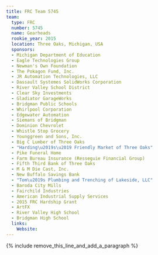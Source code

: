 ```yaml
---
title: FRC Team 5745
team:
  type: FRC
  number: 5745
  name: Gearheads
  rookie_year: 2015
  location: Three Oaks, Michigan, USA
  sponsors:
  - Michigan Department of Education
  - Eagle Technologies Group
  - Newman's Own Foundation
  - The Pokagon Fund, Inc.
  - JR Automation Technologies, LLC
  - Dassault Systemes SolidWorks Corporation
  - River Valley School District
  - Clear Sky Investments
  - Gladiator GarageWorks
  - Bridgman Public Schools
  - Whirlpool Corporation
  - Edgewater Automation
  - Siemans of Bridgman
  - Dominion Chevrolet
  - Whistle Stop Grocery
  - Younggreen and Sons, Inc.
  - Big C Lumber of Three Oaks
  - "Harding\u2019s\u2019 Friendly Market of Three Oaks"
  - Pike Funeral Home
  - Farm Bureau Insurance (Resseguie Financial Group)
  - Fifth Third Bank of Three Oaks
  - M & M Die Cast, Inc.
  - New Buffalo Savings Bank
  - "Tom\u2019s Plumbing and Trenching of Lakeside, LLC"
  - Baroda City Mills
  - Fairchild Industries
  - American Industrial Supply Services
  - 2015 FRC Hardship Grant
  - ArtFX
  - River Valley High School
  - Bridgman High School
  links:
    Website:
---
```


{% include remove_this_line_and_add_a_paragraph %}